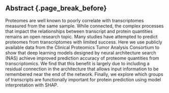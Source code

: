 ## Abstract {.page_break_before}

Proteomes are well known to poorly correlate with transcriptomes measured from the same sample. 
While connected, the complex processes that impact the relationships between transcript and protein quantities remains an open research topic. 
Many studies have attempted to predict proteomes from transcriptomes with limited success. 
Here we use publicly available data from the Clinical Proteomics Tumor Analysis Consortium to show that deep learning models designed by neural architecture search (NAS) achieve improved prediction accuracy of proteome quantities from transcriptomics. 
We find that this benefit is largely due to including a residual connection in the architecture that allows input information to be remembered near the end of the network. 
Finally, we explore which groups of transcripts are functionally important for protein prediction using model interpretation with SHAP.
